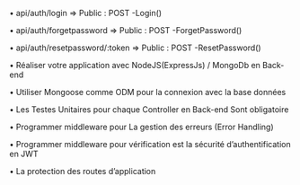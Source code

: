 • api/auth/login => Public : POST
-Login()

• api/auth/forgetpassword => Public : POST
-ForgetPassword()

• api/auth/resetpassword/:token => Public : POST 
-ResetPassword()

• Réaliser votre application avec NodeJS(ExpressJs) / MongoDb en Back-end

• Utiliser Mongoose comme ODM pour la connexion avec la base données

• Les Testes Unitaires pour chaque Controller en Back-end Sont obligatoire

• Programmer middleware pour La gestion des erreurs (Error Handling)

• Programmer middleware pour vérification est la sécurité d’authentification en JWT

• La protection des routes d’application


